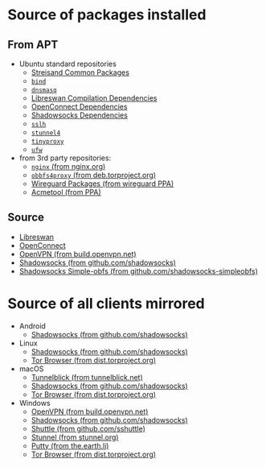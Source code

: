 # Source of packages installed

## From APT

- Ubuntu standard repositories
  - [Streisand Common Packages](https://github.com/StreisandEffect/streisand/blob/master/playbooks/roles/common/vars/main.yml)
  - [`bind`](https://github.com/StreisandEffect/streisand/blob/master/playbooks/roles/dnsmasq/tasks/main.yml)
  - [`dnsmasq`](https://github.com/StreisandEffect/streisand/blob/master/playbooks/roles/dnsmasq/tasks/main.yml)
  - [Libreswan Compilation Dependencies](https://github.com/StreisandEffect/streisand/blob/master/playbooks/roles/l2tp-ipsec/vars/main.yml)
  - [OpenConnect Dependencies](https://github.com/StreisandEffect/streisand/blob/master/playbooks/roles/openconnect/vars/main.yml)
  - [Shadowsocks Dependencies](https://github.com/StreisandEffect/streisand/blob/master/playbooks/roles/shadowsocks/vars/main.yml)
  - [`sslh`](https://github.com/StreisandEffect/streisand/blob/master/playbooks/roles/sslh/tasks/main.yml)
  - [`stunnel4`](https://github.com/StreisandEffect/streisand/blob/master/playbooks/roles/stunnel/tasks/main.yml)
  - [`tinyproxy`](https://github.com/StreisandEffect/streisand/blob/master/playbooks/roles/tinyproxy/tasks/main.yml)
  - [`ufw`](https://github.com/StreisandEffect/streisand/blob/master/playbooks/roles/ufw/tasks/main.yml)
- from 3rd party repositories:
  - [`nginx` (from nginx.org)](https://github.com/StreisandEffect/streisand/blob/master/playbooks/roles/nginx/tasks/main.yml)
  - [`obbfs4proxy` (from deb.torproject.org)](https://github.com/StreisandEffect/streisand/blob/master/playbooks/roles/tor-bridge/tasks/main.yml)
  - [Wireguard Packages (from wireguard PPA)](https://github.com/StreisandEffect/streisand/blob/master/playbooks/roles/wireguard/tasks/install.yml)
  - [Acmetool (from PPA)](https://github.com/StreisandEffect/streisand/blob/master/playbooks/roles/lets-encrypt/tasks/install.yml)

## Source
- [Libreswan](https://github.com/StreisandEffect/streisand/blob/master/playbooks/roles/l2tp-ipsec/vars/main.yml)
- [OpenConnect](https://github.com/StreisandEffect/streisand/blob/master/playbooks/roles/openconnect/vars/main.yml)
- [OpenVPN (from build.openvpn.net)](https://github.com/StreisandEffect/streisand/blob/master/playbooks/roles/openvpn/vars/mirror.yml)
- [Shadowsocks (from github.com/shadowsocks)](https://github.com/StreisandEffect/streisand/blob/master/playbooks/roles/shadowsocks/tasks/main.yml)
- [Shadowsocks Simple-obfs (from github.com/shadowsocks-simpleobfs)](https://github.com/StreisandEffect/streisand/blob/master/playbooks/roles/shadowsocks/tasks/simple-obfs.yml)


# Source of all clients mirrored

- Android
  - [Shadowsocks (from github.com/shadowsocks)](https://github.com/StreisandEffect/streisand/blob/master/playbooks/roles/shadowsocks/vars/mirror.yml)
- Linux
  - [Shadowsocks (from github.com/shadowsocks)](https://github.com/StreisandEffect/streisand/blob/master/playbooks/roles/shadowsocks/vars/mirror.yml)
  - [Tor Browser (from dist.torproject.org)](https://github.com/StreisandEffect/streisand/blob/master/playbooks/roles/tor-bridge/vars/mirror-common.yml)
- macOS
  - [Tunnelblick (from tunnelblick.net)](https://github.com/StreisandEffect/streisand/blob/master/playbooks/roles/openvpn/vars/mirror.yml)
  - [Shadowsocks (from github.com/shadowsocks)](https://github.com/StreisandEffect/streisand/blob/master/playbooks/roles/shadowsocks/vars/mirror.yml)
  - [Tor Browser (from dist.torproject.org)](https://github.com/StreisandEffect/streisand/blob/master/playbooks/roles/tor-bridge/vars/mirror-common.yml)
- Windows
  - [OpenVPN (from build.openvpn.net)](https://github.com/StreisandEffect/streisand/blob/master/playbooks/roles/openvpn/vars/mirror.yml)
  - [Shadowsocks (from github.com/shadowsocks)](https://github.com/StreisandEffect/streisand/blob/master/playbooks/roles/shadowsocks/vars/mirror.yml)
  - [Shuttle (from github.com/sshuttle)](https://github.com/StreisandEffect/streisand/blob/master/playbooks/roles/streisand-mirror/vars/ssh.yml)
  - [Stunnel (from stunnel.org)](https://github.com/StreisandEffect/streisand/blob/master/playbooks/roles/stunnel/vars/mirror.yml)
  - [Putty (from the.earth.li)](https://github.com/StreisandEffect/streisand/blob/master/playbooks/roles/streisand-mirror/vars/ssh.yml)
  - [Tor Browser (from dist.torproject.org)](https://github.com/StreisandEffect/streisand/blob/master/playbooks/roles/tor-bridge/vars/mirror-common.yml)
